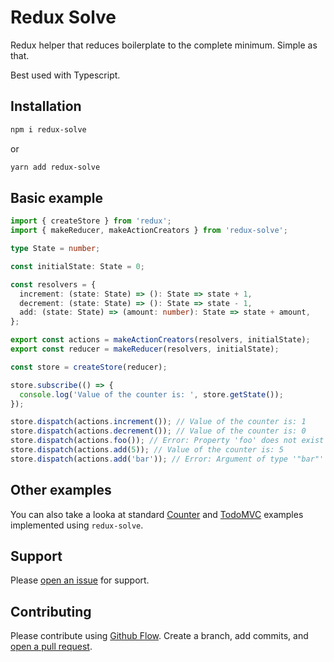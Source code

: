 # Redux Solve

Redux helper that reduces boilerplate to the complete minimum. Simple as that.

Best used with Typescript.

## Installation

```bash
npm i redux-solve
```

or

```bash
yarn add redux-solve
```

## Basic example

```ts
import { createStore } from 'redux';
import { makeReducer, makeActionCreators } from 'redux-solve';

type State = number;

const initialState: State = 0;

const resolvers = {
  increment: (state: State) => (): State => state + 1,
  decrement: (state: State) => (): State => state - 1,
  add: (state: State) => (amount: number): State => state + amount,
};

export const actions = makeActionCreators(resolvers, initialState);
export const reducer = makeReducer(resolvers, initialState);

const store = createStore(reducer);

store.subscribe(() => {
  console.log('Value of the counter is: ', store.getState());
});

store.dispatch(actions.increment()); // Value of the counter is: 1
store.dispatch(actions.decrement()); // Value of the counter is: 0
store.dispatch(actions.foo()); // Error: Property 'foo' does not exist on type [...].
store.dispatch(actions.add(5)); // Value of the counter is: 5
store.dispatch(actions.add('bar')); // Error: Argument of type '"bar"' is not assignable to parameter of type 'number'.
```

## Other examples

You can also take a looka at standard [Counter](https://github.com/smith-chris/redux-solve-counter-example) and [TodoMVC](https://github.com/smith-chris/redux-solve-todomvc-example) examples implemented using `redux-solve`.

## Support

Please [open an issue](https://github.com/smith-chris/redux-solve/issues/new) for support.

## Contributing

Please contribute using [Github Flow](https://guides.github.com/introduction/flow/). Create a branch, add commits, and [open a pull request](https://github.com/smith-chris/redux-solve/compare).
